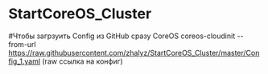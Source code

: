 # StartCoreOS_Cluster



#Чтобы загрзуить Config из GitHub сразу CoreOS 
coreos-cloudinit --from-url https://raw.githubusercontent.com/zhalyz/StartCoreOS_Cluster/master/Config_1.yaml (raw ссылка на конфиг) 

